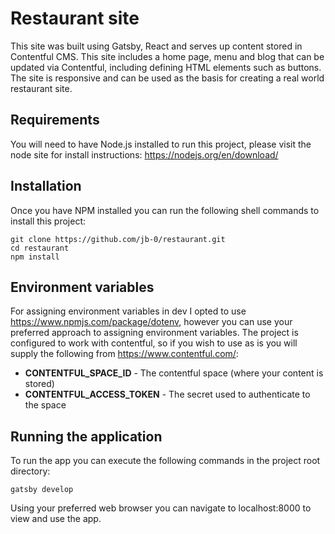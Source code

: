 # Restaurant site

This site was built using Gatsby, React and serves up content stored in Contentful CMS. This site includes a home page, menu and blog that can be updated via Contentful, including defining HTML elements such as buttons. The site is responsive and can be used as the basis for creating a real world restaurant site.

## Requirements
You will need to have Node.js installed to run this project, please visit the node site for install
instructions: https://nodejs.org/en/download/

## Installation
Once you have NPM installed you can run the following shell commands to install this project:
```
git clone https://github.com/jb-0/restaurant.git
cd restaurant
npm install
```

## Environment variables
For assigning environment variables in dev I opted to use https://www.npmjs.com/package/dotenv,
however you can use your preferred approach to assigning environment variables. The project is
configured to work with contentful, so if you wish to use as is you will supply the following
from https://www.contentful.com/:
- **CONTENTFUL_SPACE_ID** - The contentful space (where your content is stored)
- **CONTENTFUL_ACCESS_TOKEN** - The secret used to authenticate to the space

## Running the application
To run the app you can execute the following commands in the project root directory:
```
gatsby develop
```

Using your preferred web browser you can navigate to localhost:8000 to view and use the app.